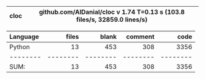 cloc|github.com/AlDanial/cloc v 1.74  T=0.13 s (103.8 files/s, 32859.0 lines/s)
--- | ---

Language|files|blank|comment|code
:-------|-------:|-------:|-------:|-------:
Python|13|453|308|3356
--------|--------|--------|--------|--------
SUM:|13|453|308|3356
